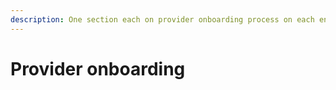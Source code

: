 ```yaml
---
description: One section each on provider onboarding process on each env
---
```


# Provider onboarding

